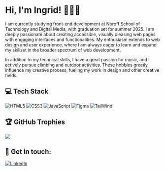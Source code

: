 # Hi, I'm Ingrid! 👩🏻‍🦰

I am currently studying front-end development at Noroff School of Technology and Digital Media, with graduation set for summer 2025. I am deeply passionate about creating accessible, visually pleasing web pages with engaging interfaces and functionalities. My enthusiasm extends to web design and user experience, where I am always eager to learn and expand my skillset in the broader spectrum of web development.

In addition to my technical skills, I have a great passion for music, and I actively pursue climbing and outdoor activities. These hobbies greatly influence my creative process, fueling my work in design and other creative fields. 

## 💻 Tech Stack
![HTML5](https://img.shields.io/badge/html5-%23E34F26.svg?style=for-the-badge&logo=html5&logoColor=white) ![CSS3](https://img.shields.io/badge/css3-%231572B6.svg?style=for-the-badge&logo=css3&logoColor=white) ![JavaScript](https://img.shields.io/badge/javascript-%23323330.svg?style=for-the-badge&logo=javascript&logoColor=%23F7DF1E) ![Figma](https://img.shields.io/badge/figma-%23F24E1E.svg?style=for-the-badge&logo=figma&logoColor=white) ![TailWind](https://camo.githubusercontent.com/95759dac505a57f5a260db91eca6f7a0c852a095cb271cc6d37c413081c5f799/68747470733a2f2f696d672e736869656c64732e696f2f62616467652f5461696c77696e645f4353532d3338423241433f7374796c653d666f722d7468652d6261646765266c6f676f3d7461696c77696e642d637373266c6f676f436f6c6f723d7768697465)

## 🏆 GitHub Trophies
![](https://github-profile-trophy.vercel.app/?username=IngridOrnum&theme=rose&no-frame=false&no-bg=false&margin-w=4)

## 🤝 Get in touch:
[![LinkedIn](https://img.shields.io/badge/LinkedIn-%230077B5.svg?logo=linkedin&logoColor=white)](https://linkedin.com/in/ingrid-ornum) 


<!-- Proudly created with GPRM ( https://gprm.itsvg.in ) -->
